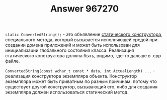 ﻿---
title: "Answer 967270"
se.owner.user_id: 240512
se.owner.display_name: "MSDN.WhiteKnight"
se.owner.link: "https://ru.stackoverflow.com/users/240512/msdn-whiteknight"
se.answer_id: 967270
se.question_id: 967268
se.post_type: answer
se.score: 2
se.is_accepted: True
---
<p><code>static ConvertedString();</code> - это объявление <a href="https://docs.microsoft.com/en-us/cpp/dotnet/how-to-define-and-consume-classes-and-structs-cpp-cli?view=vs-2019#BKMK_Static_constructors" rel="nofollow noreferrer">статического конструктора</a>, специального метода, который вызывается исполняющей средой при создании домена приложений и может быть использован для инициализации глобального состояния класса. Реализация статического конструктора должна быть, видимо, где-то дальше в .cpp файле.</p>

<p><code>ConvertedString(const wchar_t const * data, int ActualLength) ...</code> - реализация конструктора экземпляра объекта. Конструктор экземпляра может быть приватным по разным причинам: потому что существует другой конструктор, вызывающий его, либо для создания экземпляра должен использоваться статический метод.</p>
